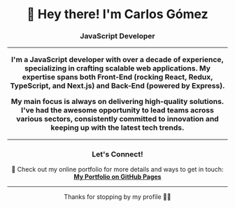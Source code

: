 

<!--
**gomezmendozacarlos/gomezmendozacarlos** is a ✨ _special_ ✨ repository because its `README.md` (this file) appears on your GitHub profile.

Here are some ideas to get you started:

- 🔭 I’m currently working on ...
- 🌱 I’m currently learning ...
- 👯 I’m looking to collaborate on ...
- 🤔 I’m looking for help with ...
- 💬 Ask me about ...
- 📫 How to reach me: ...
- 😄 Pronouns: ...
- ⚡ Fun fact: ...
-->
<div align="center">
  <h1>👋 Hey there! I'm Carlos Gómez</h1>
  <h3>JavaScript Developer

---

I'm a **JavaScript developer** with over a decade of experience, specializing in crafting scalable web applications. My expertise spans both **Front-End** (rocking **React**, **Redux**, **TypeScript**, and **Next.js**) and **Back-End** (powered by **Express**).

My main focus is always on delivering **high-quality solutions**. I've had the awesome opportunity to lead teams across various sectors, consistently committed to innovation and keeping up with the latest tech trends.

---

### Let's Connect!


🔗 Check out my online portfolio for more details and ways to get in touch:
**[My Portfolio on GitHub Pages](https://gomezmendozacarlos.github.io/devportfolio/)**

---

<div align="center">
  <p>Thanks for stopping by my profile 🤜🤛</p>
</div>
